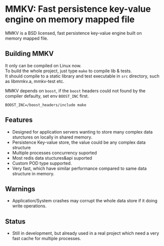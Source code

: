 # MMKV: Fast persistence key-value engine on memory mapped file
MMKV is a BSD licensed, fast persistence key-value engine built on memory mapped file.


## Building MMKV
It only can be compiled on Linux now.   
To build the whole project, just type `make` to compile lib & tests.   
It should compile to a static library and test executable in `src` directory, such as libmmkv.a, mmkv-test etc. 

MMKV depends on `boost`, if the `boost` headers could not found by the compiler defaulty, set env `BOOST_INC` first.
	
	BOOST_INC=/boost_headers/include make


## Features
- Designed for application servers wanting to store many complex data sturctures on locally in shared memory.
- Persistence Key-value store, the value could be any complex data structure
- Multiple processes concurrency suported
- Most redis data stuctures&api suported
- Custom POD type supported.
- Very fast, which have similar performance compared to same data structure in memory.


## Warnings
- Application/System crashes may corrupt the whole data store if it doing write operations. 

## Status
- Still in development, but already used in a real project which need a very fast cache for multiple processes.